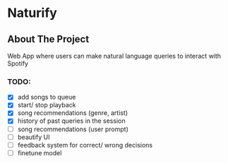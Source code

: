 # Naturify

<!-- ABOUT THE PROJECT -->

## About The Project

Web App where users can make natural language queries to interact with Spotify

### TODO:

-   [x] add songs to queue
-   [x] start/ stop playback
-   [x] song recommendations (genre, artist)
-   [x] history of past queries in the session
-   [ ] song recommendations (user prompt)
-   [ ] beautify UI
-   [ ] feedback system for correct/ wrong decisions
-   [ ] finetune model

